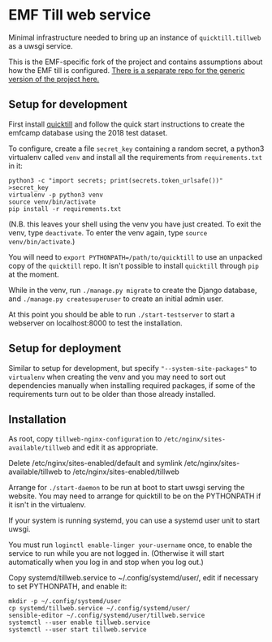 EMF Till web service
====================

Minimal infrastructure needed to bring up an instance of
`quicktill.tillweb` as a uwsgi service.

This is the EMF-specific fork of the project and contains assumptions
about how the EMF till is configured. [There is a separate repo for the generic version of the project here.](https://github.com/sde1000/quicktill-tillweb)

Setup for development
---------------------

First install [quicktill](https://github.com/sde1000/quicktill) and
follow the quick start instructions to create the emfcamp database
using the 2018 test dataset.

To configure, create a file `secret_key` containing a random secret, a
python3 virtualenv called `venv` and install all the requirements from
`requirements.txt` in it:

```
python3 -c "import secrets; print(secrets.token_urlsafe())" >secret_key
virtualenv -p python3 venv
source venv/bin/activate
pip install -r requirements.txt
```

(N.B. this leaves your shell using the venv you have just created. To
exit the venv, type `deactivate`. To enter the venv again, type
`source venv/bin/activate`.)

You will need to `export PYTHONPATH=/path/to/quicktill` to use an
unpacked copy of the `quicktill` repo. It isn't possible to install
`quicktill` through `pip` at the moment.

While in the venv, run `./manage.py migrate` to create the Django
database, and `./manage.py createsuperuser` to create an initial admin
user.

At this point you should be able to run `./start-testserver` to start
a webserver on localhost:8000 to test the installation.

Setup for deployment
--------------------

Similar to setup for development, but specify
`"--system-site-packages"` to `virtualenv` when creating the venv and
you may need to sort out dependencies manually when installing
required packages, if some of the requirements turn out to be older
than those already installed.

Installation
------------

As root, copy `tillweb-nginx-configuration` to
`/etc/nginx/sites-available/tillweb` and edit it as appropriate.

Delete /etc/nginx/sites-enabled/default and symlink
/etc/nginx/sites-available/tillweb to /etc/nginx/sites-enabled/tillweb

Arrange for `./start-daemon` to be run at boot to start uwsgi serving
the website.  You may need to arrange for quicktill to be on the
PYTHONPATH if it isn't in the virtualenv.

If your system is running systemd, you can use a systemd user unit to
start uwsgi.

You must run `loginctl enable-linger your-username` once, to enable
the service to run while you are not logged in.  (Otherwise it will
start automatically when you log in and stop when you log out.)

Copy systemd/tillweb.service to ~/.config/systemd/user/,
edit if necessary to set PYTHONPATH, and enable it:

```
mkdir -p ~/.config/systemd/user
cp systemd/tillweb.service ~/.config/systemd/user/
sensible-editor ~/.config/systemd/user/tillweb.service
systemctl --user enable tillweb.service
systemctl --user start tillweb.service
```
